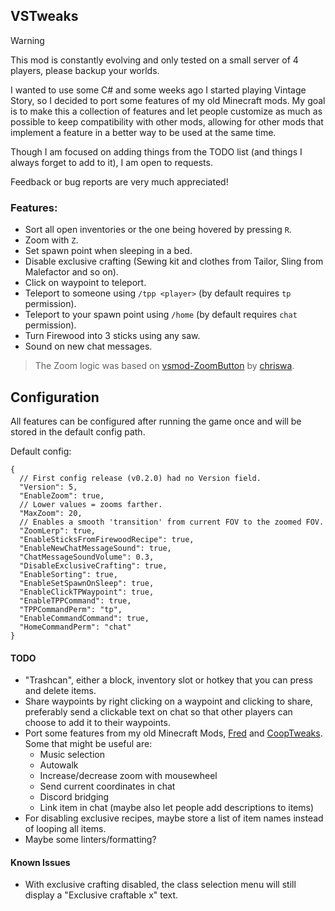 ## VSTweaks

> [!WARNING]
> This mod is constantly evolving and only tested on a small server of 4 players, please backup your worlds.

I wanted to use some C# and some weeks ago I started playing Vintage Story, so I decided to port some features of my old Minecraft mods. My goal is to make this a collection of features and let people customize as much as possible to keep compatibility with other mods, allowing for other mods that implement a feature in a better way to be used at the same time.

Though I am focused on adding things from the TODO list (and things I always forget to add to it), I am open to requests.

Feedback or bug reports are very much appreciated!

### Features:
- Sort all open inventories or the one being hovered by pressing `R`.
- Zoom with `Z`.
- Set spawn point when sleeping in a bed.
- Disable exclusive crafting (Sewing kit and clothes from Tailor, Sling from Malefactor and so on).
- Click on waypoint to teleport.
- Teleport to someone using `/tpp <player>` (by default requires `tp` permission).
- Teleport to your spawn point using `/home` (by default requires `chat` permission).
- Turn Firewood into 3 sticks using any saw.
- Sound on new chat messages.

> The Zoom logic was based on [vsmod-ZoomButton](https://github.com/chriswa/vsmod-ZoomButton) by [chriswa](https://github.com/chriswa).

## Configuration

All features can be configured after running the game once and will be stored in the default config path.

Default config:

```jsonc
{
  // First config release (v0.2.0) had no Version field.
  "Version": 5,
  "EnableZoom": true,
  // Lower values = zooms farther.
  "MaxZoom": 20,
  // Enables a smooth 'transition' from current FOV to the zoomed FOV.
  "ZoomLerp": true,
  "EnableSticksFromFirewoodRecipe": true,
  "EnableNewChatMessageSound": true,
  "ChatMessageSoundVolume": 0.3,
  "DisableExclusiveCrafting": true,
  "EnableSorting": true,
  "EnableSetSpawnOnSleep": true,
  "EnableClickTPWaypoint": true,
  "EnableTPPCommand": true,
  "TPPCommandPerm": "tp",
  "EnableCommandCommand": true,
  "HomeCommandPerm": "chat"
}
```

#### TODO
- "Trashcan", either a block, inventory slot or hotkey that you can press and delete items.
- Share waypoints by right clicking on a waypoint and clicking to share, preferably send a clickable text on chat so that other players can choose to add it to their waypoints.
- Port some features from my old Minecraft Mods, [Fred](https://github.com/Kyagara/Fred) and [CoopTweaks](https://github.com/Kyagara/CoopTweaks). Some that might be useful are:
  - Music selection
  - Autowalk
  - Increase/decrease zoom with mousewheel
  - Send current coordinates in chat
  - Discord bridging
  - Link item in chat (maybe also let people add descriptions to items)
- For disabling exclusive recipes, maybe store a list of item names instead of looping all items.
- Maybe some linters/formatting?

#### Known Issues
- With exclusive crafting disabled, the class selection menu will still display a "Exclusive craftable x" text.
